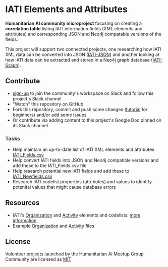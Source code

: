 # IATI Elements and Attributes 

**Humanitarian AI community microproject** focusing on creating a **correlation table** listing IATI information fields (XML elements and attributes) and corresponding JSON and Neo4j compatable versions of the fields.

This project will support two connected projects, one researching how IATI XML data can be converted into JSON ([IATI-JSON]()) and another looking at how IATI data can be extracted and stored in a Neo4j graph database ([IATI-Graph]()).

## Contribute

* [sign-up]() to join the community's workspace on Slack and follow this project's Slack channel
* "Watch" this repository on GitHub
* Fork this repository, commit and push some changes ([tutorial](https://www.freecodecamp.org/news/a-simple-git-guide-and-cheat-sheet-for-open-source-contributors/) for beginners) and/or add some issues
* Or contribute via adding content to this project's Google Doc pinned on its Slack channel

### Tasks

* Help maintain an up-to-date list of IATI XML elements and attributes [IATI_Fields.csv]()
* Help convert IATI fields into JSON and Neo4j compatible versions and add these to the IATI_Fields.csv file
* Help research potential new IATI fields and add these to [IATI_Newfields.csv]() 
* Research IATI codelist properties (attributes) and values to identify potenital values that might cause database errors

## Resources

* IATI's [Organization]() and [Activity]() elements and codelists: [more information](), 
* Example [Organization]() and [Activity]() files

## License

Volunteer projects launched by the Humanitarian AI Meetup Group Community are licensed as [MIT]()

